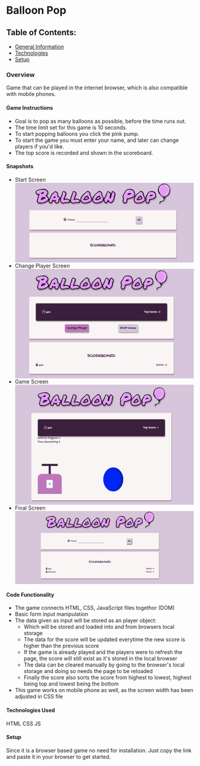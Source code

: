 <h1> Balloon Pop </h1>


<h2> Table of Contents: </h2>
<ul>
<li> <a href="gm"> General Information </a> </li>
<li> <a href="tech"> Technologies </a> </li>
<li> <a href="setup"> Setup </a> </li>

</ul>

<div id="gm">
<h3> Overview </h3>
<p> 
Game that can be played in the internet browser, which is also compatible with mobile phones.
</p>
<h4> Game Instructions </h4>
<ul>
<li> Goal is to pop as many balloons as possible, before the time runs out. </li>
<li> The time limit set for this game is 10 seconds. </li> 
<li> To start popping balloons you click the pink pump. </li>
<li> To start the game you must enter your name, and later can change players if you'd like.</li>
<li> The top score is recorded and shown in the scoreboard. </li>
</ul>
<h4> Snapshots </h4>
<ul>
<li> Start Screen </li>
<img src="/image/start-screen.png" align="center">
<br>
<li> Change Player Screen </li>
<img src="/image/Change-player.png" align="center">
<br>
<li> Game Screen </li>
<img src="/image/Game.png" align="center">
<br>
<li> Final Screen</li>
<img src="/image/balloon-pop-screenshot-1.png" align="center"> 
<br>
</ul>
<h4>  Code Functionality </h4>
<ul> 
    <li> The game connects HTML, CSS, JavaScript files togethor (DOM)</li>
    <li> Basic form input manipulation </li>
    <li> The data given as input will be stored as an player object: 
        <ul>
        <li> Which will be stored and loaded into and from browsers local storage </li>
        <li> The data for the score will be updated everytime the new score is higher than the previous score</li>
        <li>If the game is already played and the players were to refresh the page, the score will still exist as it's stored in the local browser </li>
        <li> The data can be cleared manually by going to the browser's local storage and doing so needs the page to be reloaded </li>
        <li> Finally the score also sorts the score from highest to lowest, highest being top and lowest being the bottom </li>
        </ul>
    </li>
    <li>This game works on mobile phone as well, as the screen width has been adjusted in CSS file</li>
</ul>
</div>
<div id="tech">
<h4> Technologies Used </h4>
<p>HTML CSS JS </p>
</div>
<div id="setup">
<h4> Setup </h4>
<p>Since it is a browser based game no need for installation. 
Just copy the link and paste it in your browser to get started.
</p>
</div>